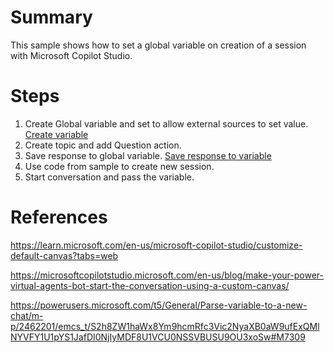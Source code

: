 # Summary
This sample shows how to set a global variable on creation of a session with Microsoft Copilot Studio.

# Steps
1. Create Global variable and set to allow external sources to set value. [Create variable](./CreateGlobalVarAndSetToExternalSources.png)
2. Create topic and add Question action.
3. Save response to global variable. [Save response to variable](./AddQuestionIntoTopic.png)
4. Use code from sample to create new session.
5. Start conversation and pass the variable.

# References
https://learn.microsoft.com/en-us/microsoft-copilot-studio/customize-default-canvas?tabs=web

https://microsoftcopilotstudio.microsoft.com/en-us/blog/make-your-power-virtual-agents-bot-start-the-conversation-using-a-custom-canvas/

https://powerusers.microsoft.com/t5/General/Parse-variable-to-a-new-chat/m-p/2462201/emcs_t/S2h8ZW1haWx8Ym9hcmRfc3Vic2NyaXB0aW9ufExQMlNYVFY1U1pYS1JafDI0NjIyMDF8U1VCU0NSSVBUSU9OU3xoSw#M7309

